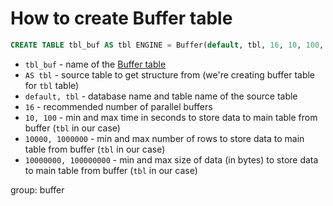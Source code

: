 # How to create Buffer table

```sql
CREATE TABLE tbl_buf AS tbl ENGINE = Buffer(default, tbl, 16, 10, 100, 10000, 1000000, 10000000, 100000000);
```

- `tbl_buf` - name of the [Buffer table](https://clickhouse.com/docs/en/engines/table-engines/special/buffer/)
- `AS tbl` - source table to get structure from (we're creating buffer table for `tbl` table)
- `default, tbl` - database name and table name of the source table
- `16` - recommended number of parallel buffers
- `10, 100` - min and max time in seconds to store data to main table from buffer (`tbl` in our case)
- `10000, 1000000` - min and max number of rows to store data to main table from buffer (`tbl` in our case)
- `10000000, 100000000` - min and max size of data (in bytes) to store data to main table from buffer (`tbl` in our case)

group: buffer


